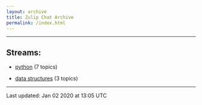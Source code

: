 ```yaml
---
layout: archive
title: Zulip Chat Archive
permalink: /index.html
---
```


---

## Streams:

* [python](213224python/index.html) (7 topics)

* [data structures](217915datastructures/index.html) (3 topics)

<hr><p>Last updated: Jan 02 2020 at 13:05 UTC</p>